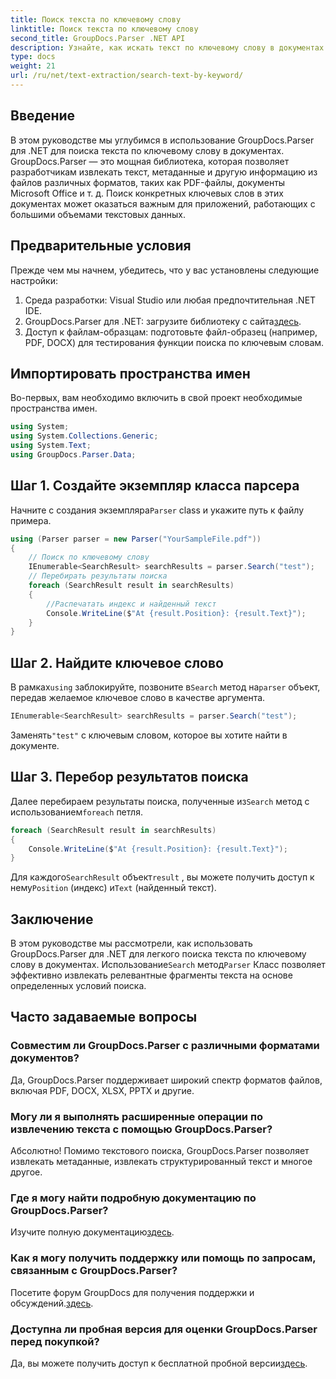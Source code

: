 ```yaml
---
title: Поиск текста по ключевому слову
linktitle: Поиск текста по ключевому слову
second_title: GroupDocs.Parser .NET API
description: Узнайте, как искать текст по ключевому слову в документах с помощью GroupDocs.Parser для .NET. Легко и эффективно извлекайте релевантный контент.
type: docs
weight: 21
url: /ru/net/text-extraction/search-text-by-keyword/
---
```

## Введение
В этом руководстве мы углубимся в использование GroupDocs.Parser для .NET для поиска текста по ключевому слову в документах. GroupDocs.Parser — это мощная библиотека, которая позволяет разработчикам извлекать текст, метаданные и другую информацию из файлов различных форматов, таких как PDF-файлы, документы Microsoft Office и т. д. Поиск конкретных ключевых слов в этих документах может оказаться важным для приложений, работающих с большими объемами текстовых данных.
## Предварительные условия
Прежде чем мы начнем, убедитесь, что у вас установлены следующие настройки:
1. Среда разработки: Visual Studio или любая предпочтительная .NET IDE.
2.  GroupDocs.Parser для .NET: загрузите библиотеку с сайта[здесь](https://releases.groupdocs.com/parser/net/).
3. Доступ к файлам-образцам: подготовьте файл-образец (например, PDF, DOCX) для тестирования функции поиска по ключевым словам.

## Импортировать пространства имен
Во-первых, вам необходимо включить в свой проект необходимые пространства имен.
```csharp
using System;
using System.Collections.Generic;
using System.Text;
using GroupDocs.Parser.Data;
```
## Шаг 1. Создайте экземпляр класса парсера
 Начните с создания экземпляра`Parser` class и укажите путь к файлу примера.
```csharp
using (Parser parser = new Parser("YourSampleFile.pdf"))
{
    // Поиск по ключевому слову
    IEnumerable<SearchResult> searchResults = parser.Search("test");
    // Перебирать результаты поиска
    foreach (SearchResult result in searchResults)
    {
        //Распечатать индекс и найденный текст
        Console.WriteLine($"At {result.Position}: {result.Text}");
    }
}
```
## Шаг 2. Найдите ключевое слово
 В рамках`using` заблокируйте, позвоните в`Search` метод на`parser` объект, передав желаемое ключевое слово в качестве аргумента.
```csharp
IEnumerable<SearchResult> searchResults = parser.Search("test");
```
 Заменять`"test"` с ключевым словом, которое вы хотите найти в документе.
## Шаг 3. Перебор результатов поиска
 Далее перебираем результаты поиска, полученные из`Search` метод с использованием`foreach` петля.
```csharp
foreach (SearchResult result in searchResults)
{
    Console.WriteLine($"At {result.Position}: {result.Text}");
}
```
 Для каждого`SearchResult` объект`result` , вы можете получить доступ к нему`Position` (индекс) и`Text` (найденный текст).

## Заключение
 В этом руководстве мы рассмотрели, как использовать GroupDocs.Parser для .NET для легкого поиска текста по ключевому слову в документах. Использование`Search` метод`Parser` Класс позволяет эффективно извлекать релевантные фрагменты текста на основе определенных условий поиска.

## Часто задаваемые вопросы
### Совместим ли GroupDocs.Parser с различными форматами документов?
Да, GroupDocs.Parser поддерживает широкий спектр форматов файлов, включая PDF, DOCX, XLSX, PPTX и другие.
### Могу ли я выполнять расширенные операции по извлечению текста с помощью GroupDocs.Parser?
Абсолютно! Помимо текстового поиска, GroupDocs.Parser позволяет извлекать метаданные, извлекать структурированный текст и многое другое.
### Где я могу найти подробную документацию по GroupDocs.Parser?
Изучите полную документацию[здесь](https://reference.groupdocs.com/parser/net/).
### Как я могу получить поддержку или помощь по запросам, связанным с GroupDocs.Parser?
 Посетите форум GroupDocs для получения поддержки и обсуждений.[здесь](https://forum.groupdocs.com/c/parser/17).
### Доступна ли пробная версия для оценки GroupDocs.Parser перед покупкой?
 Да, вы можете получить доступ к бесплатной пробной версии[здесь](https://releases.groupdocs.com/).